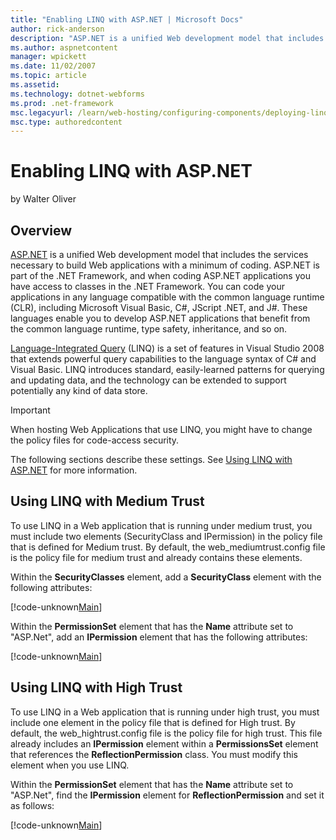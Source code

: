 ```yaml
---
title: "Enabling LINQ with ASP.NET | Microsoft Docs"
author: rick-anderson
description: "ASP.NET is a unified Web development model that includes the services necessary to build Web applications with a minimum of coding. ASP.NET is part of the .N..."
ms.author: aspnetcontent
manager: wpickett
ms.date: 11/02/2007
ms.topic: article
ms.assetid: 
ms.technology: dotnet-webforms
ms.prod: .net-framework
msc.legacyurl: /learn/web-hosting/configuring-components/deploying-linq-with-net-35
msc.type: authoredcontent
---
```

Enabling LINQ with ASP.NET
====================
by Walter Oliver

## Overview

[ASP.NET](https://msdn.microsoft.com/en-us/library/4w3ex9c2.aspx "ASP.NET Overview") is a unified Web development model that includes the services necessary to build Web applications with a minimum of coding. ASP.NET is part of the .NET Framework, and when coding ASP.NET applications you have access to classes in the .NET Framework. You can code your applications in any language compatible with the common language runtime (CLR), including Microsoft Visual Basic, C#, JScript .NET, and J#. These languages enable you to develop ASP.NET applications that benefit from the common language runtime, type safety, inheritance, and so on.

[Language-Integrated Query](https://msdn.microsoft.com/en-us/library/bb397926.aspx "LINQ Overview") (LINQ) is a set of features in Visual Studio 2008 that extends powerful query capabilities to the language syntax of C# and Visual Basic. LINQ introduces standard, easily-learned patterns for querying and updating data, and the technology can be extended to support potentially any kind of data store.

> [!IMPORTANT]
> When hosting Web Applications that use LINQ, you might have to change the policy files for code-access security.

The following sections describe these settings. See [Using LINQ with ASP.NET](https://msdn.microsoft.com/en-us/library/bb907622.aspx "Using LINQ with ASP.NET") for more information.

## Using LINQ with Medium Trust


To use LINQ in a Web application that is running under medium trust, you must include two elements (SecurityClass and IPermission) in the policy file that is defined for Medium trust. By default, the web\_mediumtrust.config file is the policy file for medium trust and already contains these elements.

Within the **SecurityClasses** element, add a **SecurityClass** element with the following attributes:


[!code-unknown[Main](deploying-linq-with-net-35/samples/sample-126954-1.unknown)]


Within the **PermissionSet** element that has the **Name** attribute set to "ASP.Net", add an **IPermission** element that has the following attributes:


[!code-unknown[Main](deploying-linq-with-net-35/samples/sample-126954-2.unknown)]


## Using LINQ with High Trust

To use LINQ in a Web application that is running under high trust, you must include one element in the policy file that is defined for High trust. By default, the web\_hightrust.config file is the policy file for high trust. This file already includes an **IPermission** element within a **PermissionsSet** element that references the **ReflectionPermission** class. You must modify this element when you use LINQ.

Within the **PermissionSet** element that has the **Name** attribute set to "ASP.Net", find the **IPermission** element for **ReflectionPermission** and set it as follows:


[!code-unknown[Main](deploying-linq-with-net-35/samples/sample-126954-3.unknown)]